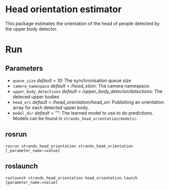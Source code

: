 Head orientation estimator
==========================

This package estimates the orientation of the head of people detected by the upper body detector.

Run
===

Parameters
----------

* `queue_size` *default = 10*: The synchronisation queue size
* `camera_namespace` *default = /head_xtion*: The camera namespace.
* `upper_body_detections` *default = /upper_body_detector/detections*: The deteced upper bodies
* `head_ori` *default = /head_orientation/head_ori*: Publishing an orientation array for each detected upper body.
* `model_dir` *default = ""*: The learned model to use to do predictions. Models can be found in `strands_head_orientation/models/`.

rosrun
------
```
rosrun strands_head_orientation strands_head_orientation [_parameter_name:=value]
```

roslaunch
---------
```
roslaunch strands_head_orientation head_orientation.launch [parameter_name:=value]
```
